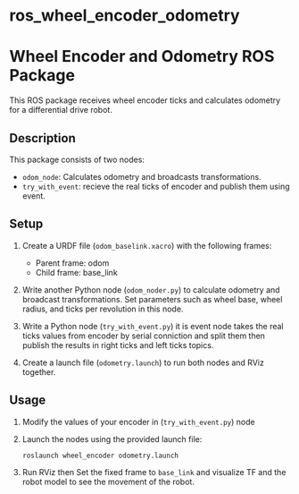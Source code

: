 # ros_wheel_encoder_odometry

# Wheel Encoder and Odometry ROS Package

This ROS package receives wheel encoder ticks and calculates odometry for a differential drive robot.

## Description

This package consists of two nodes:
- `odom_node`: Calculates odometry and broadcasts transformations.
- `try_with_event`: recieve the real ticks of encoder and publish them using event.

## Setup

1. Create a URDF file (`odom_baselink.xacro`) with the following frames:
   - Parent frame: odom
   - Child frame: base_link

3. Write another Python node (`odom_noder.py`) to calculate odometry and broadcast transformations. Set parameters such as wheel base, wheel radius, and ticks per revolution in this node.

4. Write a Python node (`try_with_event.py`) it is event node takes the real ticks values from encoder by serial conniction and split them then publish the results in right ticks and left ticks topics.  

5. Create a launch file (`odometry.launch`) to run both nodes and RViz together.

## Usage

1. Modify the values of your encoder in (`try_with_event.py`) node
   
2. Launch the nodes using the provided launch file:
    ``` bash
   roslaunch wheel_encoder odometry.launch
   ```
    
3. Run RViz then Set the fixed frame to `base_link` and visualize TF and the robot model to see the movement of the robot.
